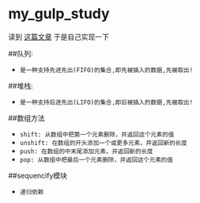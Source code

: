 # my_gulp_study
读到 [这篇文章](https://cnodejs.org/topic/56c2f13726d02fc6626bb63f) 于是自己实现一下

##队列:
- `是一种支持先进先出(FIFO)的集合,即先被插入的数据,先被取出!`

##堆栈:
- `是一种支持后进先出(LIFO)的集合,即后被插入的数据,先被取出!`

##数组方法

- `shift: 从数组中把第一个元素删除，并返回这个元素的值`
- `unshift: 在数组的开头添加一个或更多元素，并返回新的长度`
- `push: 在数组的中末尾添加元素，并返回新的长度`
- `pop: 从数组中把最后一个元素删除，并返回这个元素的值`

##sequencify模块

- `递归依赖`